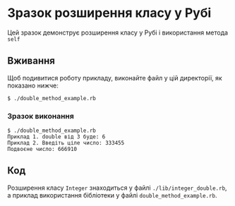 # Зразок розширення класу у Рубі

Цей зразок демонструє розширення класу у Рубі і використання метода
`self`

## Вживання

Щоб подивитися роботу прикладу, виконайте файл у цій директорії, як
показано нижче:

```
$ ./double_method_example.rb

```

### Зразок виконання

```
$ ./double_method_example.rb
Приклад 1. double від 3 буде: 6
Приклад 2. Введіть ціле число: 333455
Подвоєне число: 666910
```

## Код

Розширення класу `Integer` знаходиться у файлі
`./lib/integer_double.rb`, а приклад використання бібліотеки у файлі
`double_method_example.rb`.

